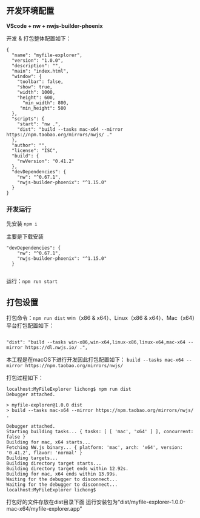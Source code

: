 ## 开发环境配置
**VScode + nw + nwjs-builder-phoenix**

开发 & 打包整体配置如下：

```
{
  "name": "myfile-explorer",
  "version": "1.0.0",
  "description": "",
  "main": "index.html",
  "window": {
    "toolbar": false,
    "show": true,
    "width": 1000,
    "height": 600,
	  "min_width": 800,
   	 "min_height": 500
  },
  "scripts": {
    "start": "nw .",
    "dist": "build --tasks mac-x64 --mirror https://npm.taobao.org/mirrors/nwjs/ ."
  },
  "author": "",
  "license": "ISC",
  "build": {
    "nwVersion": "0.41.2"
  },
  "devDependencies": {
    "nw": "^0.67.1",
    "nwjs-builder-phoenix": "^1.15.0"
  }
}

```
### 开发运行
先安装
`npm i`

主要是下载安装

```
"devDependencies": {
    "nw": "^0.67.1",
    "nwjs-builder-phoenix": "^1.15.0"
  }
  
```
运行：`npm run start`

## 打包设置
打包命令：`npm run dist`
win（x86 & x64）、Linux（x86 & x64）、Mac（x64）平台打包配置如下：

```

"dist": "build --tasks win-x86,win-x64,linux-x86,linux-x64,mac-x64 --mirror https://dl.nwjs.io/ .",

```

本工程是在macOS下进行开发因此打包配置如下：
`build --tasks mac-x64 --mirror https://npm.taobao.org/mirrors/nwjs/ `

打包过程如下：

```
localhost:MyFileExplorer lichong$ npm run dist
Debugger attached.

> myfile-explorer@1.0.0 dist
> build --tasks mac-x64 --mirror https://npm.taobao.org/mirrors/nwjs/ .

Debugger attached.
Starting building tasks... { tasks: [ [ 'mac', 'x64' ] ], concurrent: false }
Building for mac, x64 starts...
Fetching NW.js binary... { platform: 'mac', arch: 'x64', version: '0.41.2', flavor: 'normal' }
Building targets...
Building directory target starts...
Building directory target ends within 12.92s.
Building for mac, x64 ends within 13.99s.
Waiting for the debugger to disconnect...
Waiting for the debugger to disconnect...
localhost:MyFileExplorer lichong$ 
```

打包好的文件存放在dist目录下面 运行安装包为“dist/myfile-explorer-1.0.0-mac-x64/myfile-explorer.app”


  